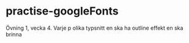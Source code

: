 # practise-googleFonts

Övning 1, vecka 4.
Varje p olika typsnitt
en ska ha outline effekt
en ska brinna
